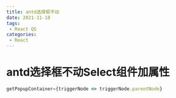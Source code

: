 ```yaml
---
title: antd选择框不动
date: 2021-11-18
tags:
 - React QS
categories:
 - React
---
```


# antd选择框不动Select组件加属性

```js
getPopupContainer={triggerNode => triggerNode.parentNode}

```

